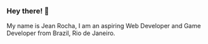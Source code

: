 
<h3>Hey there! 👋</h3>

My name is Jean Rocha, I am an aspiring Web Developer and Game Developer from Brazil, Rio de Janeiro.
